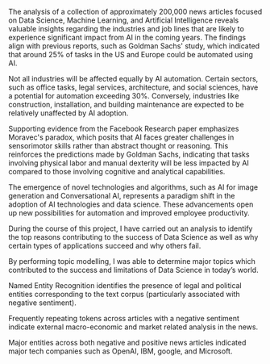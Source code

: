 The analysis of a collection of approximately 200,000 news articles focused on Data Science, Machine Learning, and Artificial Intelligence reveals valuable insights regarding the industries and job lines that are likely to experience significant impact from AI in the coming years. The findings align with previous reports, such as Goldman Sachs' study, which indicated that around 25% of tasks in the US and Europe could be automated using AI.

Not all industries will be affected equally by AI automation. Certain sectors, such as office tasks, legal services, architecture, and social sciences, have a potential for automation exceeding 30%. Conversely, industries like construction, installation, and building maintenance are expected to be relatively unaffected by AI adoption.

Supporting evidence from the Facebook Research paper emphasizes Moravec's paradox, which posits that AI faces greater challenges in sensorimotor skills rather than abstract thought or reasoning. This reinforces the predictions made by Goldman Sachs, indicating that tasks involving physical labor and manual
dexterity will be less impacted by AI compared to those involving cognitive and analytical capabilities.

The emergence of novel technologies and algorithms, such as AI for image generation and Conversational AI, represents a paradigm shift in the adoption of AI technologies and data science. These advancements open up new possibilities for automation and improved employee productivity.

During the course of this project, I have carried out an analysis to identify the top reasons contributing to the success of Data Science as well as why certain types of applications succeed and why others fail.

By performing topic modelling, I was able to determine major topics which contributed to the success and limitations of Data Science in today’s world.

Named Entity Recognition identifies the presence of legal and political entities corresponding to the text corpus (particularly associated with negative sentiment).

Frequently repeating tokens across articles with a negative sentiment indicate external macro-economic and market related analysis in the news.

Major entities across both negative and positive news articles indicated major tech companies such as OpenAI, IBM, google, and Microsoft.
